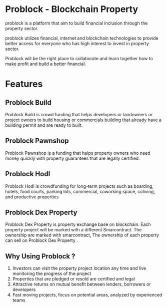 # Problock - Blockchain Property

problock is a platform that aim to build financial inclusion through the property sector.

problock utilizes financial, internet and blockchain technologies to provide better access for everyone who has high interest to invest in property sector.

Problock will be the right place to collaborate and learn together how to make profit and build a better financial.

# Features

## Problock Build
Problock Build is crowd funding that helps developers or landowners or project owners to build housing or commercials building that already have a building permit and are ready to built.
## Problock Pawnshop
 Problock Pawnshop is a funding that helps property owners who need money quickly with property guarantees that are legally certified.
## Problock Hodl 
Problock Hodl is crowdfunding for long-term projects such as boarding, hotels, food courts, parking lots, commercial, coworking space, coliving, and productive properties
## Problock Dex Property 
Problock Dex Property is property exchange base on blockchain. Each property project will be marked with a different Smarcontract. The ownership are marked with smarcontract, The ownership of each property can sell on Problock Dex Property .

## Why Using Problock ?
 1. Investors can visit the property project location any time and live monitoring the progress of the project 
 2. Properties that are pledged or resold are certified and legal
 3. Attractive returns on mutual benefit between lenders, borrowers or developers
 4. Fast moving projects, focus on potential areas, analyzed by experienced teams
